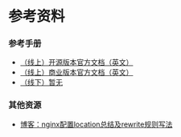 # 参考资料

### 参考手册

- [（线上）开源版本官方文档（英文）](https://nginx.org/en/docs/)
- [（线上）商业版本官方文档（英文）](https://www.nginx.com/resources/admin-guide/)
- [（线下）暂无]()


### 其他资源

- [博客：nginx配置location总结及rewrite规则写法](http://seanlook.com/2015/05/17/nginx-location-rewrite/)

